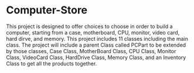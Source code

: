 # Computer-Store
This project is designed to offer choices to choose in order to build a computer, starting from a case, motherboard, CPU, monitor, video card, hard dirve, and memory. This project includes 11 classes including the main class. The project will include a parent Class called PCPart to be extended by those classes, Case Class, MotherBoard Class, CPU Class, Monitor Class, VideoCard Class, HardDrive Class, Memory Class, and an Inventory Class to get all the products together. 
